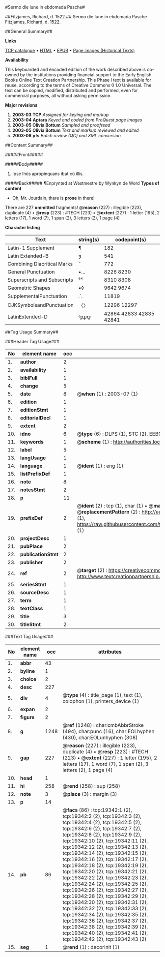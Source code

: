 #Sermo die lune in ebdomada Pasche#

##Fitzjames, Richard, d. 1522.##
Sermo die lune in ebdomada Pasche
Fitzjames, Richard, d. 1522.

##General Summary##

**Links**

[TCP catalogue](http://www.ota.ox.ac.uk/tcp/)  • 
[HTML](http://tei.it.ox.ac.uk/tcp/Texts-HTML/free/A00/A00918.html)  • 
[EPUB](http://tei.it.ox.ac.uk/tcp/Texts-EPUB/free/A00/A00918.epub) • 
[Page images (Historical Texts)](https://data.historicaltexts.jisc.ac.uk/view?pubId=eebo-99853939e&pageId=eebo-99853939e-19342-1)

**Availability**

This keyboarded and encoded edition of the
	       work described above is co-owned by the institutions
	       providing financial support to the Early English Books
	       Online Text Creation Partnership. This Phase I text is
	       available for reuse, according to the terms of Creative
	       Commons 0 1.0 Universal. The text can be copied,
	       modified, distributed and performed, even for
	       commercial purposes, all without asking permission.

**Major revisions**

1. __2003-03__ __TCP__ *Assigned for keying and markup*
1. __2003-04__ __Aptara__ *Keyed and coded from ProQuest page images*
1. __2003-05__ __Olivia Bottum__ *Sampled and proofread*
1. __2003-05__ __Olivia Bottum__ *Text and markup reviewed and edited*
1. __2003-06__ __pfs__ *Batch review (QC) and XML conversion*

##Content Summary##

#####Front#####

#####Body#####

1. Ipse Ihūs apropinquans ibat
cū illis.

#####Back#####
¶Enprynted at Westmestre by Wynkyn de Word
**Types of content**

  * Oh, Mr. Jourdain, there is **prose** in there!

There are 227 **ommitted** fragments! 
 @__reason__ (227) : illegible (223), duplicate (4)  •  @__resp__ (223) : #TECH (223)  •  @__extent__ (227) : 1 letter (195), 2 letters (17), 1 word (7), 1 span (2), 3 letters (2), 1 page (4)

**Character listing**


|Text|string(s)|codepoint(s)|
|---|---|---|
|Latin-1 Supplement|¶|182|
|Latin Extended-B|ȝ|541|
|Combining             Diacritical Marks|̄|772|
|General Punctuation|•…|8226 8230|
|Superscripts             and Subscripts|⁶⁴|8310 8308|
|Geometric Shapes|▪◊|9642 9674|
|SupplementalPunctuation|⸫|11819|
|CJKSymbolsandPunctuation|〈〉|12296 12297|
|LatinExtended-D|ꝰꝑꝓꝙ|42864 42833 42835 42841|

##Tag Usage Summary##

###Header Tag Usage###

|No|element name|occ|attributes|
|---|---|---|---|
|1.|__author__|2||
|2.|__availability__|1||
|3.|__biblFull__|1||
|4.|__change__|5||
|5.|__date__|8| @__when__ (1) : 2003-07 (1)|
|6.|__edition__|1||
|7.|__editionStmt__|1||
|8.|__editorialDecl__|1||
|9.|__extent__|2||
|10.|__idno__|6| @__type__ (6) : DLPS (1), STC (2), EEBO-CITATION (1), PROQUEST (1), VID (1)|
|11.|__keywords__|1| @__scheme__ (1) : http://authorities.loc.gov/ (1)|
|12.|__label__|5||
|13.|__langUsage__|1||
|14.|__language__|1| @__ident__ (1) : eng (1)|
|15.|__listPrefixDef__|1||
|16.|__note__|8||
|17.|__notesStmt__|2||
|18.|__p__|11||
|19.|__prefixDef__|2| @__ident__ (2) : tcp (1), char (1)  •  @__matchPattern__ (2) : ([0-9\-]+):([0-9IVX]+) (1), (.+) (1)  •  @__replacementPattern__ (2) : http://eebo.chadwyck.com/downloadtiff?vid=$1&page=$2 (1), https://raw.githubusercontent.com/textcreationpartnership/Texts/master/tcpchars.xml#$1 (1)|
|20.|__projectDesc__|1||
|21.|__pubPlace__|2||
|22.|__publicationStmt__|2||
|23.|__publisher__|2||
|24.|__ref__|2| @__target__ (2) : https://creativecommons.org/publicdomain/zero/1.0/ (1), http://www.textcreationpartnership.org/docs/. (1)|
|25.|__seriesStmt__|1||
|26.|__sourceDesc__|1||
|27.|__term__|1||
|28.|__textClass__|1||
|29.|__title__|3||
|30.|__titleStmt__|2||


###Text Tag Usage###

|No|element name|occ|attributes|
|---|---|---|---|
|1.|__abbr__|43||
|2.|__byline__|1||
|3.|__choice__|2||
|4.|__desc__|227||
|5.|__div__|4| @__type__ (4) : title_page (1), text (1), colophon (1), printers_device (1)|
|6.|__expan__|2||
|7.|__figure__|2||
|8.|__g__|1248| @__ref__ (1248) : char:cmbAbbrStroke (494), char:punc (16), char:EOLhyphen (430), char:EOLunhyphen (308)|
|9.|__gap__|227| @__reason__ (227) : illegible (223), duplicate (4)  •  @__resp__ (223) : #TECH (223)  •  @__extent__ (227) : 1 letter (195), 2 letters (17), 1 word (7), 1 span (2), 3 letters (2), 1 page (4)|
|10.|__head__|1||
|11.|__hi__|258| @__rend__ (258) : sup (258)|
|12.|__note__|3| @__place__ (3) : margin (3)|
|13.|__p__|14||
|14.|__pb__|86| @__facs__ (86) : tcp:19342:1 (2), tcp:19342:2 (2), tcp:19342:3 (2), tcp:19342:4 (2), tcp:19342:5 (2), tcp:19342:6 (2), tcp:19342:7 (2), tcp:19342:8 (2), tcp:19342:9 (2), tcp:19342:10 (2), tcp:19342:11 (2), tcp:19342:12 (2), tcp:19342:13 (2), tcp:19342:14 (2), tcp:19342:15 (2), tcp:19342:16 (2), tcp:19342:17 (2), tcp:19342:18 (2), tcp:19342:19 (2), tcp:19342:20 (2), tcp:19342:21 (2), tcp:19342:22 (2), tcp:19342:23 (2), tcp:19342:24 (2), tcp:19342:25 (2), tcp:19342:26 (2), tcp:19342:27 (2), tcp:19342:28 (2), tcp:19342:29 (2), tcp:19342:30 (2), tcp:19342:31 (2), tcp:19342:32 (2), tcp:19342:33 (2), tcp:19342:34 (2), tcp:19342:35 (2), tcp:19342:36 (2), tcp:19342:37 (2), tcp:19342:38 (2), tcp:19342:39 (2), tcp:19342:40 (2), tcp:19342:41 (2), tcp:19342:42 (2), tcp:19342:43 (2)|
|15.|__seg__|1| @__rend__ (1) : decorInit (1)|
